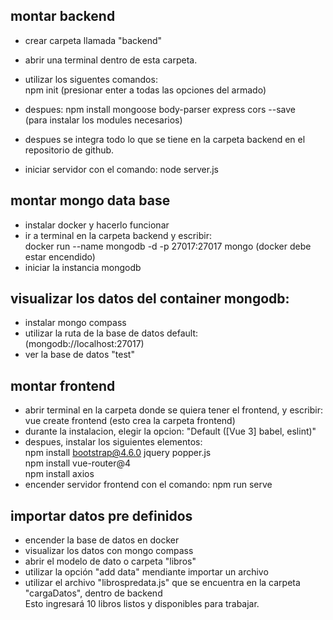 ## montar backend
- crear carpeta llamada "backend"
- abrir una terminal dentro de esta carpeta.

- utilizar los siguentes comandos:<br>
  npm init
(presionar enter a todas las opciones del armado)
- despues:
  npm install mongoose body-parser express cors --save <br>
(para instalar los modules necesarios)
- despues se integra todo lo que se tiene en la carpeta backend en el repositorio de github.
- iniciar servidor con el comando: node server.js

## montar mongo data base
- instalar docker y hacerlo funcionar
- ir a terminal en la carpeta backend y escribir:<br>
   docker run --name mongodb -d -p 27017:27017 mongo
 (docker debe estar encendido)
- iniciar la instancia mongodb

## visualizar los datos del container mongodb:
- instalar mongo compass
- utilizar la ruta de la base de datos default:<br>
  (mongodb://localhost:27017)
- ver la base de datos "test"

## montar frontend
- abrir terminal en la carpeta donde se quiera tener el frontend, y escribir:<br>
  vue create frontend (esto crea la carpeta frontend)
- durante la instalacion, elegir la opcion: "Default ([Vue 3] babel, eslint)"
- despues, instalar los siguientes elementos:<br>
  npm install bootstrap@4.6.0 jquery popper.js<br>
  npm install vue-router@4<br>
  npm install axios
- encender servidor frontend con el comando: npm run serve

## importar datos pre definidos
- encender la base de datos en docker
- visualizar los datos con mongo compass
- abrir el modelo de dato o carpeta "libros"
- utilizar la opción "add data" mendiante importar un archivo
- utilizar el archivo "librospredata.js" que se encuentra en la carpeta "cargaDatos", dentro de backend<br>
   Esto ingresará 10 libros listos y disponibles para trabajar.
